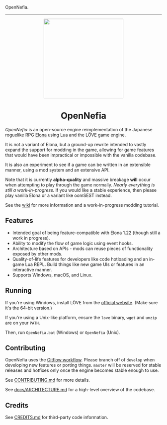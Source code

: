 OpenNefia.

---

<p align="center">
<img height="256" src="https://github.com/Ruin0x11/OpenNefia/raw/master/src/data/icon1296.png" />
</p>

<h1 align="center">OpenNefia</h1>

*OpenNefia* is an open-source engine reimplementation of the Japanese roguelike RPG [Elona](http://ylvania.org/en/elona) using Lua and the LÖVE game engine.

It is not a variant of Elona, but a ground-up rewrite intended to vastly expand the support for modding in the game, allowing for game features that would have been impractical or impossible with the vanilla codebase.

It is also an experiment to see if a game can be written in an extensible manner, using a mod system and an extensive API.

Note that it is currently **alpha-quality** and massive breakage **will** occur when attempting to play through the game normally. *Nearly everything is still a work-in-progress.* If you would like a stable experience, then please play vanilla Elona or a variant like oomSEST instead.

See the [wiki](https://github.com/Ruin0x11/OpenNefia/wiki) for more information and a work-in-progress modding tutorial.

## Features
- Intended goal of being feature-compatible with Elona 1.22 (though still a work in progress).
- Ability to modify the flow of game logic using event hooks.
- Architecture based on APIs - mods can reuse pieces of functionality exposed by other mods.
- Quality-of-life features for developers like code hotloading and an in-game Lua REPL. Build things like new game UIs or features in an interactive manner.
- Supports Windows, macOS, and Linux.

## Running
If you're using Windows, install LÖVE from the [official website](https://love2d.org). (Make sure it's the 64-bit version.)

If you're using a Unix-like platform, ensure the `love` binary, `wget` and `unzip` are on your `PATH`.

Then, run `OpenNefia.bat` (Windows) or `OpenNefia` (Unix).

## Contributing
OpenNefia uses the [Gitflow workflow](https://www.atlassian.com/git/tutorials/comparing-workflows/gitflow-workflow). Please branch off of `develop` when developing new features or porting things. `master` will be reserved for stable releases and hotfixes only once the engine becomes stable enough to use.

See [CONTRIBUTING.md](CONTRIBUTING.md) for more details.

See [docs/ARCHITECTURE.md](./docs/ARCHITECTURE.md) for a high-level overview of the codebase.

## Credits
See [CREDITS.md](CREDITS.md) for third-party code information.
